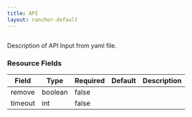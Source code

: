 ```yaml
---
title: API
layout: rancher-default
---
```


## <no value>

Description of API Input from yaml file. 
​​
### Resource Fields

Field | Type | Required | Default | Description
---|---|---|---|---
remove | boolean | false | <no value> | 
timeout | int | false | <no value> | 

